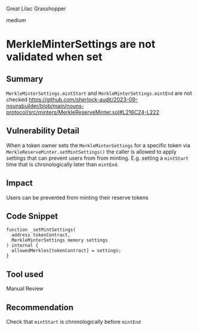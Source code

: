 Great Lilac Grasshopper

medium

# MerkleMinterSettings are not validated when set

## Summary

`MerkleMinterSettings.mintStart` and `MerkleMinterSettings.mintEnd` are not checked
https://github.com/sherlock-audit/2023-09-nounsbuilder/blob/main/nouns-protocol/src/minters/MerkleReserveMinter.sol#L216C24-L222

## Vulnerability Detail

When a token owner sets the `MerkleMinterSettings` for a specific token via `MerkleReserveMinter.setMintSettings()` the caller is allowed to apply settings that can prevent users from from minting. E.g. setting a `mintStart` time that is chronologically later than `mintEnd`.

## Impact

Users can be prevented from minting their reserve tokens

## Code Snippet

```solidity
function _setMintSettings(
  address tokenContract,
  MerkleMinterSettings memory settings
) internal {
  allowedMerkles[tokenContract] = settings;
}
```

## Tool used

Manual Review

## Recommendation

Check that `mintStart` is chronologically before `mintEnd`